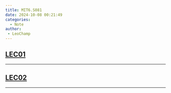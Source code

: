 ```yaml
---
title: MIT6.S081
date: 2024-10-08 00:21:49
categories:
  - Note
author:
 - LeoChamp
---
```


## [LEC01](https://github.com/liulchcn/LeoChampBlog/blob/main/source/resources/MIT6.S081.html)

------



## [LEC02](https://mp.weixin.qq.com/s?__biz=MzkyMDY3MjQ0OQ==&mid=2247484025&idx=1&sn=46e17e7b9d99ad9637e300e7e6807629&chksm=c18e03d7f6f98ac1467886141accf1f73a3b26c0aa2ad1aacf3718e4eceb19df89aea0c88032#rd)

------

